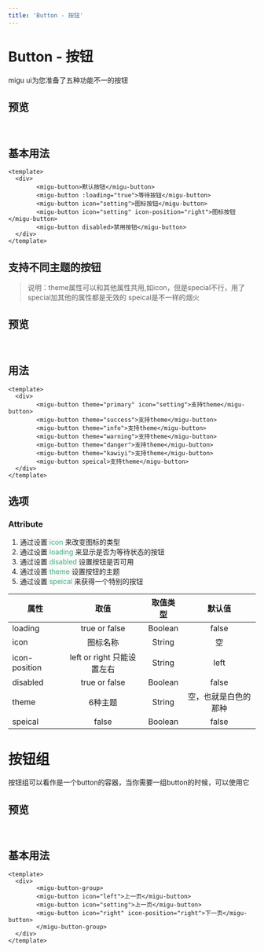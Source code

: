 ```yaml
---
title: 'Button - 按钮'
---
```

# Button - 按钮
migu ui为您准备了五种功能不一的按钮
## 预览
&nbsp;
<ClientOnly>
  <button-demo></button-demo>
</ClientOnly>

## 基本用法
```vue
<template>
  <div>
        <migu-button>默认按钮</migu-button>
        <migu-button :loading="true">等待按钮</migu-button>
        <migu-button icon="setting">图标按钮</migu-button>
        <migu-button icon="setting" icon-position="right">图标按钮</migu-button>
        <migu-button disabled>禁用按钮</migu-button>
  </div>
</template>
```
## 支持不同主题的按钮
>说明：theme属性可以和其他属性共用,如icon，但是special不行，用了special加其他的属性都是无效的
>speical是不一样的烟火
## 预览
&nbsp;
<ClientOnly>
  <button-demo-theme></button-demo-theme>
</ClientOnly>

## 用法
```vue
<template>
  <div>
        <migu-button theme="primary" icon="setting">支持theme</migu-button>
        <migu-button theme="success">支持theme</migu-button>
        <migu-button theme="info">支持theme</migu-button>
        <migu-button theme="warning">支持theme</migu-button>
        <migu-button theme="danger">支持theme</migu-button>
        <migu-button theme="kawiyi">支持theme</migu-button>
        <migu-button speical>支持theme</migu-button>
  </div>
</template>
```

## 选项

### Attribute
1. 通过设置<span style='color:#3eaf7c;background-color:#F8F8F8'> icon </span>
   来改变图标的类型
2. 通过设置<span style='color:#3eaf7c;background-color:#F8F8F8'> loading </span>
   来显示是否为等待状态的按钮
3. 通过设置<span style='color:#3eaf7c;background-color:#F8F8F8'> disabled </span>
   设置按钮是否可用
4. 通过设置<span style='color:#3eaf7c;background-color:#F8F8F8'> theme </span>
   设置按钮的主题
5. 通过设置<span style='color:#3eaf7c;background-color:#F8F8F8'> speical </span>
   来获得一个特别的按钮

属性|取值|取值类型|默认值
--|:--:|:--:|:--:
loading|true or false|Boolean|false
icon|图标名称|String|空
icon-position|left or right 只能设置左右|String|left
disabled|true or false|Boolean|false
theme|6种主题|String|空，也就是白色的那种
speical|false|Boolean|false




# 按钮组
按钮组可以看作是一个button的容器，当你需要一组button的时候，可以使用它

## 预览
&nbsp;
<ClientOnly>
  <buttonGroup-demo></buttonGroup-demo>
</ClientOnly>

## 基本用法
```vue
<template>
  <div>
        <migu-button-group>
        <migu-button icon="left">上一页</migu-button>
        <migu-button icon="setting">上一页</migu-button>
        <migu-button icon="right" icon-position="right">下一页</migu-button>
        </migu-button-group>
  </div>
</template>
```
